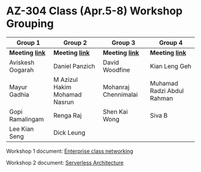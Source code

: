 # AZ-304 Class (Apr.5-8) Workshop Grouping

| Group 1 | Group 2 | Group 3 | Group 4 |
| --- | --- | --- | --- |
| **Meeting [link](https://teams.microsoft.com/l/meetup-join/19%3ameeting_ZDY5NmVlZmEtZjg2Mi00Y2JjLWJiMDEtODgyNWE3ZmQwYWIz%40thread.v2/0?context=%7b%22Tid%22%3a%2272f988bf-86f1-41af-91ab-2d7cd011db47%22%2c%22Oid%22%3a%22782201ec-d471-480a-9024-ad542d7f5959%22%7d)** | **Meeting [link](https://teams.microsoft.com/l/meetup-join/19%3ameeting_MjlmYTUxZTctMTM1Mi00NTZmLWJjODctMzVhNDI4MjI4OTU2%40thread.v2/0?context=%7b%22Tid%22%3a%2272f988bf-86f1-41af-91ab-2d7cd011db47%22%2c%22Oid%22%3a%22782201ec-d471-480a-9024-ad542d7f5959%22%7d)** | **Meeting [link](https://teams.microsoft.com/l/meetup-join/19%3ameeting_ZjQ5MzZiODQtNTJkZS00NjRmLTk1N2QtNTQ1YmM5Nzk5MjM3%40thread.v2/0?context=%7b%22Tid%22%3a%2272f988bf-86f1-41af-91ab-2d7cd011db47%22%2c%22Oid%22%3a%22782201ec-d471-480a-9024-ad542d7f5959%22%7d)** | **Meeting [link](https://teams.microsoft.com/l/meetup-join/19%3ameeting_MTZlM2JlNmEtZDM2NS00MGZhLTkzNWYtMTgwZTQ3YjAxYTkz%40thread.v2/0?context=%7b%22Tid%22%3a%2272f988bf-86f1-41af-91ab-2d7cd011db47%22%2c%22Oid%22%3a%22782201ec-d471-480a-9024-ad542d7f5959%22%7d)** |
| Aviskesh Oogarah | Daniel Panzich | David Woodfine | Kian Leng Geh |
| Mayur Gadhia | M Azizul Hakim Mohamad Nasrun | Mohanraj Chennimalai | Muhamad Radzi Abdul Rahman |
| Gopi Ramalingam | Renga Raj | Shen Kai Wong | Siva B |
| Lee Kian Seng | Dick Leung | | |

Workshop 1 document: [Enterprise class networking](https://github.com/ningweinw/ningweinw.github.io/raw/master/AZ304/Student%20guide%20for%20Enterprise%20class%20networking.pdf)

Workshop 2 document: [Serverless Architecture](https://github.com/ningweinw/ningweinw.github.io/raw/master/AZ304/Student%20guide%20for%20Serverless%20Architecture.pdf)
